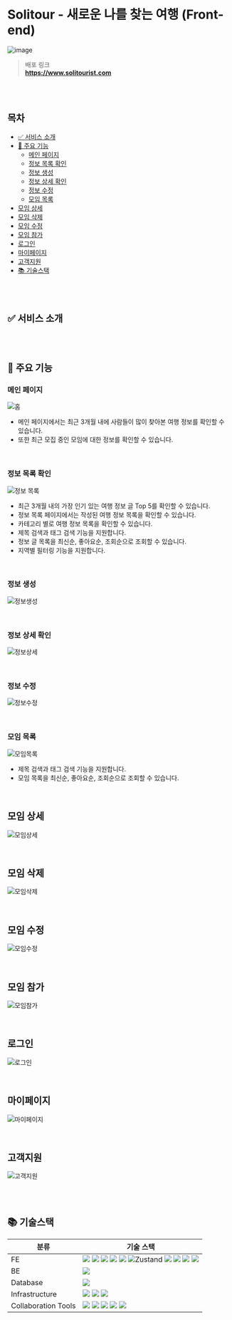 <h1>Solitour - 새로운 나를 찾는 여행 (Front-end)</h1>

![image](https://github.com/user-attachments/assets/e65f5376-ecf0-4b69-aab0-df5920130856)

> 배포 링크 <br/> **https://www.solitourist.com**

<br/>
<br/>

<h2>목차</h2>

- [✅ 서비스 소개](#-서비스-소개)
- [💾 주요 기능](#-주요-기능)
  - [메인 페이지](#메인-페이지)
  - [정보 목록 확인](#정보-목록-확인)
  - [정보 생성](#정보-생성)
  - [정보 상세 확인](#정보-상세-확인)
  - [정보 수정](#정보-수정)
  - [모임 목록](#모임-목록)
- [모임 상세](#모임-상세)
- [모임 삭제](#모임-삭제)
- [모임 수정](#모임-수정)
- [모임 참가](#모임-참가)
- [로그인](#로그인)
- [마이페이지](#마이페이지)
- [고객지원](#고객지원)
- [📚 기술스택](#-기술스택)

<br/>
<br/>

## ✅ 서비스 소개

<br/>
<br/>

## 💾 주요 기능

### 메인 페이지

![홈](https://github.com/user-attachments/assets/e0a0440a-50bc-4d8b-947c-b59c37d768bf)

- 메인 페이지에서는 최근 3개월 내에 사람들이 많이 찾아본 여행 정보를 확인할 수 있습니다.
- 또한 최근 모집 중인 모임에 대한 정보를 확인할 수 있습니다.

<br/>

### 정보 목록 확인

![정보 목록](https://github.com/user-attachments/assets/fb301714-e96b-4fbd-8d3e-3448d5a23386)

- 최근 3개월 내의 가장 인기 있는 여행 정보 글 Top 5를 확인할 수 있습니다.
- 정보 목록 페이지에서는 작성된 여행 정보 목록을 확인할 수 있습니다.
- 카테고리 별로 여행 정보 목록을 확인할 수 있습니다.
- 제목 검색과 태그 검색 기능을 지원합니다.
- 정보 글 목록을 최신순, 좋아요순, 조회순으로 조회할 수 있습니다.
- 지역별 필터링 기능을 지원합니다.

<br/>

### 정보 생성

![정보생성](https://github.com/user-attachments/assets/ac722e12-4a78-494a-834f-e17120a9648f)

<br/>

### 정보 상세 확인

![정보상세](https://github.com/user-attachments/assets/459ac4b2-ae8b-4ad6-958c-51c9c84673d5)

<br/>

### 정보 수정

![정보수정](https://github.com/user-attachments/assets/f7db717a-468c-4693-abc9-559e63f7fd2c)

<br/>

### 모임 목록

![모임목록](https://github.com/user-attachments/assets/f89c666c-2e9f-4398-b9a9-4dc34764c6a0)

- 제목 검색과 태그 검색 기능을 지원합니다.
- 모임 목록을 최신순, 좋아요순, 조회순으로 조회할 수 있습니다.

<br/>

## 모임 상세

![모임상세](https://github.com/user-attachments/assets/e722c2f2-f3f8-431d-a991-a0355822dddd)

<br/>

## 모임 삭제

![모임삭제](https://github.com/user-attachments/assets/949caa51-6ff9-4e9e-91bc-3384aa869c8b)

<br/>

## 모임 수정

![모임수정](https://github.com/user-attachments/assets/0a2a5814-1d50-4e5e-a53b-b25f185751f8)

<br/>

## 모임 참가

![모임참가](https://github.com/user-attachments/assets/3b828ef2-6681-41b6-ab23-80c3c8bde21d)

<br/>

## 로그인

![로그인](https://github.com/user-attachments/assets/5075bc9d-0a31-4029-bb0c-5252e5ad40bb)

<br/>

## 마이페이지

![마이페이지](https://github.com/user-attachments/assets/0a6febed-3694-4a38-a2bd-9c30bc3518ce)

<br/>

## 고객지원

![고객지원](https://github.com/user-attachments/assets/dad337af-e5a8-4bb3-8de4-e4c5a65f792f)

<br/>
<br/>

## 📚 기술스택

| 분류                | 기술 스택                                                                                                                                                                                                                                                                                                                                                                                                                                                                                                                                                                                                                                                                                                                                                                                                                                           |
| ------------------- | --------------------------------------------------------------------------------------------------------------------------------------------------------------------------------------------------------------------------------------------------------------------------------------------------------------------------------------------------------------------------------------------------------------------------------------------------------------------------------------------------------------------------------------------------------------------------------------------------------------------------------------------------------------------------------------------------------------------------------------------------------------------------------------------------------------------------------------------------- |
| FE                  | ![](https://img.shields.io/badge/Typescript-3178C6?logo=Typescript&logoColor=white) ![](https://img.shields.io/badge/-Prettier-F7B93E?logo=prettier&logoColor=white) ![](https://img.shields.io/badge/ESLint-4B32C3?logo=eslint&logoColor=white) ![](https://img.shields.io/badge/Next.js-000000?logo=Next.js&logoColor=white) ![](https://img.shields.io/badge/Tailwind%20CSS-06B6D4?logo=tailwindcss&logoColor=white) ![Zustand](https://img.shields.io/badge/Zustand-443E38?logo=react&logoColor=ffffff) ![](https://img.shields.io/badge/-Zod-FF4154?logo=zod&logoColor=white) ![](https://img.shields.io/badge/React%20Hook%20Form-%23EC5990.svg?logo=reacthookform&logoColor=white) ![](https://img.shields.io/badge/-Framer-0055FF?logo=Framer&logoColor=white) ![](https://img.shields.io/badge/NPM-%23CB3837.svg?logo=npm&logoColor=white) |
| BE                  | ![](https://img.shields.io/badge/Java-%23ED8B00.svg?logo=openjdk&logoColor=white)                                                                                                                                                                                                                                                                                                                                                                                                                                                                                                                                                                                                                                                                                                                                                                   |
| Database            | ![](https://img.shields.io/badge/MySQL-4479A1?logo=mysql&logoColor=white)                                                                                                                                                                                                                                                                                                                                                                                                                                                                                                                                                                                                                                                                                                                                                                           |
| Infrastructure      | ![](https://img.shields.io/badge/Nginx-%23009639.svg?logo=nginx&logoColor=white) ![](https://img.shields.io/badge/Amazon%20EC2-FF9900?logo=amazonec2&logoColor=white) ![](https://img.shields.io/badge/Vercel-000000?logo=Vercel&logoColor=white)                                                                                                                                                                                                                                                                                                                                                                                                                                                                                                                                                                                                   |
| Collaboration Tools | ![](https://img.shields.io/badge/Figma-%23F24E1E.svg?logo=figma&logoColor=white) ![](https://img.shields.io/badge/-Notion-000000?logo=notion&logoColor=white) ![](https://img.shields.io/badge/-GitHub-181717?logo=github&logoColor=white) ![](https://img.shields.io/badge/-Slack-4A154B?logo=slack&logoColor=white) ![](https://img.shields.io/badge/Discord-5865F2?logo=Discord&logoColor=white)                                                                                                                                                                                                                                                                                                                                                                                                                                                 |
